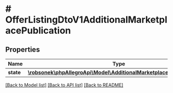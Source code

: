 # # OfferListingDtoV1AdditionalMarketplacePublication

## Properties

Name | Type | Description | Notes
------------ | ------------- | ------------- | -------------
**state** | [**\robsonek\phpAllegroApi\Model\AdditionalMarketplacePublicationState**](AdditionalMarketplacePublicationState.md) |  | [optional]

[[Back to Model list]](../../README.md#models) [[Back to API list]](../../README.md#endpoints) [[Back to README]](../../README.md)
